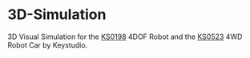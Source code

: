 # 3D-Simulation
 3D Visual Simulation for the [KS0198](https://wiki.keyestudio.com/index.php/Ks0198_keyestudio_4DOF_Robot_Mechanical_Arm_Kit_for_Arduino_DIY) 4DOF Robot and the [KS0523](https://wiki.keyestudio.com/KS0523_KEYESTUDIO_4WD_Mechanical_Robot_Arm_Smart_Car) 4WD Robot Car by Keystudio.
